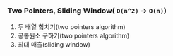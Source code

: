 ### Two Pointers, Sliding Window( `O(n^2)` -> `O(n)`)
1. 두 배열 합치기(two pointers algorithm)
2. 공통원소 구하기(two pointers algorithm)
3. 최대 매출(sliding window)
